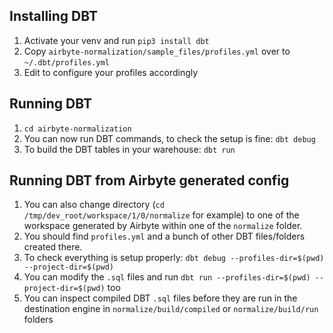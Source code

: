 ## Installing DBT

1. Activate your venv and run `pip3 install dbt`
1. Copy `airbyte-normalization/sample_files/profiles.yml` over to `~/.dbt/profiles.yml`
1. Edit to configure your profiles accordingly

## Running DBT

1. `cd airbyte-normalization`
1. You can now run DBT commands, to check the setup is fine: `dbt debug`
1. To build the DBT tables in your warehouse: `dbt run`

## Running DBT from Airbyte generated config

1. You can also change directory (`cd /tmp/dev_root/workspace/1/0/normalize` for example) to one of the workspace generated by Airbyte within one of the `normalize` folder.
1. You should find `profiles.yml` and a bunch of other DBT files/folders created there.
1. To check everything is setup properly: `dbt debug --profiles-dir=$(pwd) --project-dir=$(pwd)`
1. You can modify the `.sql` files and run `dbt run --profiles-dir=$(pwd) --project-dir=$(pwd)` too
1. You can inspect compiled DBT `.sql` files before they are run in the destination engine in `normalize/build/compiled` or `normalize/build/run` folders